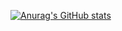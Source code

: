 [![Anurag's GitHub stats](https://github-readme-stats.vercel.app/api?username=Xaelorichero-02)](https://github.com/anuraghazra/github-readme-stats)
